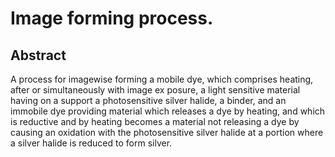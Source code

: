 # Image forming process.

## Abstract
A process for imagewise forming a mobile dye, which comprises heating, after or simultaneously with image ex posure, a light sensitive material having on a support a photosensitive silver halide, a binder, and an immobile dye providing material which releases a dye by heating, and which is reductive and by heating becomes a material not releasing a dye by causing an oxidation with the photosensitive silver halide at a portion where a silver halide is reduced to form silver.